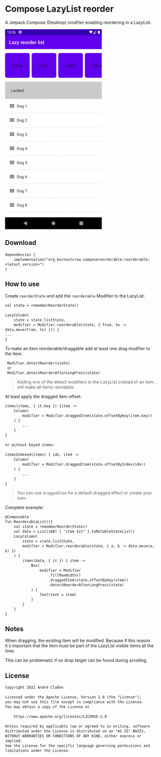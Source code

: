 # Compose LazyList reorder


A Jetpack Compose (Desktop) modifier enabling reordering in a LazyList.

![Sample](readme/sample.gif)

## Download

```
dependencies {
    implementation("org.burnoutcrew.composereorderable:reorderable:<latest_version>")
}
```

## How to use

Create `reorderState` and add the `reorderable` Modifier to the LazyList:

```
val state = rememberReorderState()

LazyColumn(
    state = state.listState,
    modifier = Modifier.reorderable(state, { from, to -> data.move(from, to) })) {
...
}
```

To make an item reorderable/draggable add at least one drag modifier to the item:

```
 Modifier.detectReorder(state)
 or
 Modifier.detectReorderAfterLongPress(state)
```

> Adding one of the detect modifiers to the LazyList instead of an item , will make all items reordable.

At least apply the dragged item offset:

```
items(items, { it.key }) {item ->
    Column(
        modifier = Modifier.draggedItem(state.offsetByKey(item.key))
    ) {
        ...
    }
}

or without keyed items:

itemsIndexed(items) { idx, item ->
    Column(
        modifier = Modifier.draggedItem(state.offsetByIndex(idx))
    ) {
        ...
    }
}
```

> You can use `draggedItem` for a default dragged effect or create your own.

Complete example:
```
@Composable
fun ReorderableList(){
    val state = rememberReorderState()
    val data = List(100) { "item $it" }.toMutableStateList()
    LazyColumn(
        state = state.listState,
        modifier = Modifier.reorderable(state, { a, b -> data.move(a, b) })
    ) {
        items(data, { it }) { item ->
            Box(
                modifier = Modifier
                    .fillMaxWidth()
                    .draggedItem(state.offsetByKey(item))
                    .detectReorderAfterLongPress(state)
            ) {
                Text(text = item)
            }
        }
    }
}
```


## Notes

When dragging, the existing item will be modified. Because if this reason it`s important that the item must be part of the LazyList visible
items all the time.

This can be problematic if no drop target can be found during scrolling.

## License

```
Copyright 2021 André Claßen

Licensed under the Apache License, Version 2.0 (the "License");
you may not use this file except in compliance with the License.
You may obtain a copy of the License at

    https://www.apache.org/licenses/LICENSE-2.0

Unless required by applicable law or agreed to in writing, software
distributed under the License is distributed on an "AS IS" BASIS,
WITHOUT WARRANTIES OR CONDITIONS OF ANY KIND, either express or implied.
See the License for the specific language governing permissions and
limitations under the License.
```
